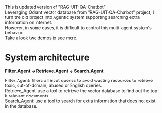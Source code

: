 This is updated version of "RAG-UIT-QA-Chatbot" <br>
Leveraging Qdrant vector database from "RAG-UIT-QA-Chatbot" project, I turn the old project into Agentic system supporting searching extra information on internet. <br>
However, in some cases, it is difficult to control this multi-agent system's behavior. <br>
Take a look two demos to see more.

# System architecture

**Filter_Agent -> Retrieve_Agent -> Search_Agent**

Filter_Agent: filters all input queries to avoid wasting resources to retrieve toxic, out-of-domain, abused or English queries. <br>
Retrieve_Agent: use a tool to retrieve the vector database to find out the top k relevant documents. <br>
Search_Agent: use a tool to search for extra information that does not exist in the database.

